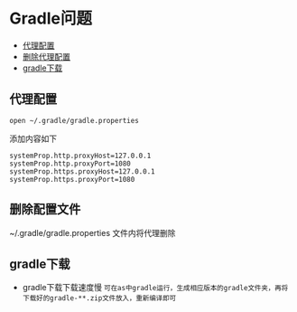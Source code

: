 # Gradle问题

+ [代理配置](#代理配置)
+ [删除代理配置](#删除代理配置)
+ [gradle下载](#gradle下载)

## 代理配置
``` shell
open ~/.gradle/gradle.properties
```

添加内容如下
```
systemProp.http.proxyHost=127.0.0.1
systemProp.http.proxyPort=1080
systemProp.https.proxyHost=127.0.0.1
systemProp.https.proxyPort=1080
```

## 删除配置文件
~/.gradle/gradle.properties
文件内将代理删除

## gradle下载
+ gradle下载下载速度慢
`可在as中gradle运行，生成相应版本的gradle文件夹，再将下载好的gradle-**.zip文件放入，重新编译即可`